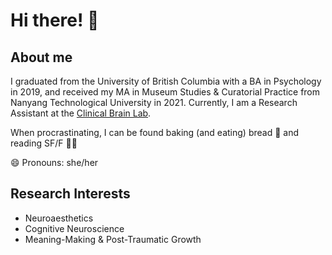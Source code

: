 # Hi there! 🦊 #

## About me ##

I graduated from the University of British Columbia with a BA in Psychology in 2019, and received my MA in Museum Studies & Curatorial Practice from Nanyang Technological University in 2021. Currently, I am a Research Assistant at the [Clinical Brain Lab](http://www.clinicalbrain.org/).

When procrastinating, I can be found baking (and eating) bread 🥖 and reading SF/F 🧝‍♀️ 

😄 Pronouns: she/her

## Research Interests ##
 - Neuroaesthetics
 - Cognitive Neuroscience 
 - Meaning-Making & Post-Traumatic Growth
